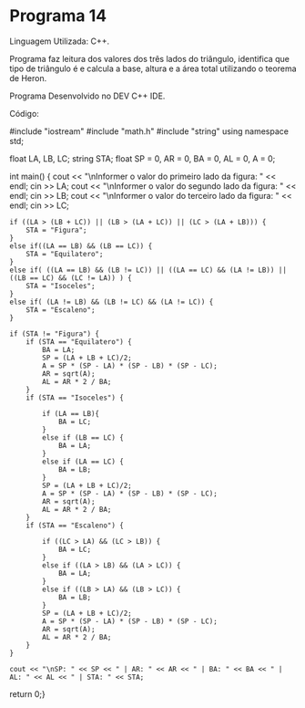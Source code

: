 # Programa 14

Linguagem Utilizada: C++.

Programa faz leitura dos valores dos três lados do triângulo, identifica que tipo de triângulo é e calcula a base, altura e a área total utilizando o teorema de Heron.

Programa Desenvolvido no DEV C++ IDE.

Código:

#include "iostream"
#include "math.h"
#include "string"
using namespace std;

float LA, LB, LC;
string STA;
float SP = 0, AR = 0, BA = 0, AL = 0, A = 0;

int main() {
	cout << "\nInformer o valor do primeiro lado da figura: " << endl;
	cin >> LA;
	cout << "\nInformer o valor do segundo lado da figura: " << endl;
	cin >> LB;
	cout << "\nInformer o valor do terceiro lado da figura: " << endl;
	cin >> LC;
	
	if ((LA > (LB + LC)) || (LB > (LA + LC)) || (LC > (LA + LB))) {
		STA = "Figura";
	}
	else if((LA == LB) && (LB == LC)) {
		STA = "Equilatero";
	}
	else if( ((LA == LB) && (LB != LC)) || ((LA == LC) && (LA != LB)) || ((LB == LC) && (LC != LA)) ) {
		STA = "Isoceles";
	}
	else if( (LA != LB) && (LB != LC) && (LA != LC)) {
		STA = "Escaleno";
	}
	
	if (STA != "Figura") {
		if (STA == "Equilatero") {
			BA = LA;
			SP = (LA + LB + LC)/2;
			A = SP * (SP - LA) * (SP - LB) * (SP - LC);
			AR = sqrt(A);
			AL = AR * 2 / BA;
		}
		if (STA == "Isoceles") {
			
			if (LA == LB){
			   	BA = LC;
			}
			else if (LB == LC) {
			   	BA = LA;
			}
			else if (LA == LC) {
			   	BA = LB;
			}		
			SP = (LA + LB + LC)/2;
			A = SP * (SP - LA) * (SP - LB) * (SP - LC);
			AR = sqrt(A);
			AL = AR * 2 / BA;
		}
		if (STA == "Escaleno") {
			
			if ((LC > LA) && (LC > LB)) {
			   	BA = LC;
			}
			else if ((LA > LB) && (LA > LC)) {
			   	BA = LA;
			}
			else if ((LB > LA) && (LB > LC)) {
			   	BA = LB;
			}		
			SP = (LA + LB + LC)/2;
			A = SP * (SP - LA) * (SP - LB) * (SP - LC);
			AR = sqrt(A);
			AL = AR * 2 / BA;
		}
	}
	
	cout << "\nSP: " << SP << " | AR: " << AR << " | BA: " << BA << " | AL: " << AL << " | STA: " << STA;

return 0;}
